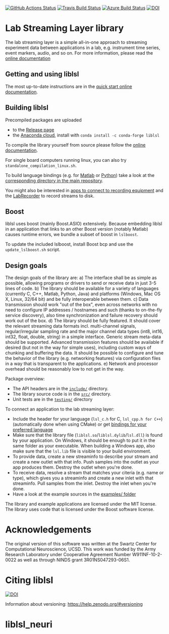 [![GitHub Actions Status](https://github.com/sccn/liblsl/workflows/C%2FC++%20CI/badge.svg)](https://github.com/sccn/liblsl/actions)
[![Travis Build Status](https://travis-ci.org/sccn/liblsl.svg?branch=master)](https://travis-ci.org/sccn/liblsl)
[![Azure Build Status](https://dev.azure.com/labstreaminglayer/liblsl/_apis/build/status/sccn.liblsl?branchName=master)](https://dev.azure.com/labstreaminglayer/liblsl/_build/latest?definitionId=1&branchName=master)
[![DOI](https://zenodo.org/badge/123265865.svg)](https://zenodo.org/badge/latestdoi/123265865)

# Lab Streaming Layer library

The lab streaming layer is a simple all-in-one approach to streaming experiment
data between applications in a lab, e.g. instrument time series, event markers,
audio, and so on. For more information, please read the
[online documentation](https://labstreaminglayer.readthedocs.io)

## Getting and using liblsl

The most up-to-date instructions are in the
[quick start online documentation](https://labstreaminglayer.readthedocs.io/info/getting_started.html).

## Building liblsl

Precompiled packages are uploaded

- to the [Release page](https://github.com/sccn/liblsl/releases)
- the [Anaconda cloud](https://anaconda.org/conda-force/liblsl), install with `conda install -c conda-forge liblsl`

To compile the library yourself from source please follow the [online documentation](https://labstreaminglayer.readthedocs.io/dev/lib_dev.html).

For single board computers running linux, you can also try
`standalone_compilation_linux.sh`.

To build language bindings (e.g. for
[Matlab](https://github.com/labstreaminglayer/liblsl-Matlab) or
[Python](https://github.com/labstreaminglayer/liblsl-Python)) take a look at
the [corresponding directory in the main repository](https://github.com/sccn/labstreaminglayer/tree/master/LSL).

You might also be interested in
[apps to connect to recording equipment](https://labstreaminglayer.readthedocs.io/info/supported_devices.html)
and the [LabRecorder](https://github.com/labstreaminglayer/App-LabRecorder) to record streams to disk.


## Boost

liblsl uses boost (mainly Boost.ASIO) extensively.
Because embedding liblsl in an application that links to an other Boost version (notably Matlab)
causes runtime errors, we bundle a subset of boost in
`lslboost`.

To update the included lslboost, install Boost bcp and use the `update_lslboost.sh` script.

## Design goals

The design goals of the library are:
a) The interface shall be as simple as possible, allowing programs or drivers to send 
   or receive data in just 3-5 lines of code.
b) The library should be available for a variety of languages (currently C, C++, Matlab, Python, Java) 
   and platforms (Windows, Mac OS X, Linux, 32/64 bit) and be fully interoperable between them.
c) Data transmission should work "out of the box", even across networks with no need to configure 
   IP addresses / hostnames and such (thanks to on-the-fly service discovery), also time synchronization 
   and failure recovery should work out of the box.
d) The library should be fully featured. It should cover the relevant streaming data formats incl. 
   multi-channel signals, regular/irregular sampling rate and the major channel data types 
   (int8, int16, int32, float, double, string) in a simple interface. Generic stream meta-data should 
   be supported. Advanced transmission features should be available if desired (but not in the way for 
   simple uses), including custom ways of chunking and buffering the data. It should be possible to 
   configure and tune the behavior of the library (e.g. networking features) via configuration files 
   in a way that is transparent to the applications.
e) Network and processor overhead should be reasonably low to not get in the way.

Package overview:
* The API headers are in the [`include/`](include/) directory.
* The library source code is in the [`src/`](src/) directory.
* Unit tests are in the [`testing/`](testing/) directory

To connect an application to the lab streaming layer:
* Include the header for your language (`lsl_c.h` for C, `lsl_cpp.h for C++`)
  (automatically done when using CMake) or get
  [bindings for your preferred language](https://github.com/sccn/labstreaminglayer/tree/master/LSL)
* Make sure that the library file (`liblsl.so`/`liblsl.dylib`/`lsl.dll`) is found by your application. 
  On Windows, it should be enough to put it in the same folder as your executable.
  When building a Windows app, also make sure that the `lsl.lib` file is visible
  to your build environment.
* To provide data, create a new streaminfo to describe your stream and create a new outlet with that info. 
  Push samples into the outlet as your app produces them. Destroy the outlet when you're done.
* To receive data, resolve a stream that matches your citeria (e.g. name or type), which gives you a 
  streaminfo and create a new inlet with that streaminfo. Pull samples from the inlet. 
  Destroy the inlet when you're done.
* Have a look at the example sources in the
  [examples/ folder](https://github.com/labstreaminglayer/App-Examples)

The library and example applications are licensed under the MIT license.  
The library uses code that is licensed under the Boost software license.

# Acknowledgements

The original version of this software was written at the Swartz Center for Computational Neuroscience, UCSD. This work was funded by the Army Research Laboratory under Cooperative Agreement Number W911NF-10-2-0022 as well as through NINDS grant 3R01NS047293-06S1.

# Citing liblsl

[![DOI](https://zenodo.org/badge/123265865.svg)](https://zenodo.org/badge/latestdoi/123265865)

Information about versioning: https://help.zenodo.org/#versioning
# liblsl_neuri
